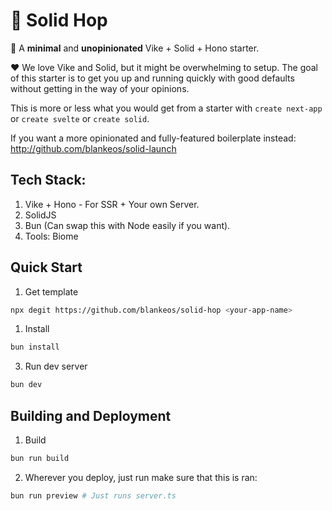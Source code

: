 # 🐇 Solid Hop

💙 A **minimal** and **unopinionated** Vike + Solid + Hono starter.

❤️ We love Vike and Solid, but it might be overwhelming to setup. The goal of this starter is to get you up and running quickly with good defaults without getting in the way of your opinions.

This is more or less what you would get from a starter with `create next-app` or `create svelte` or `create solid`.

If you want a more opinionated and fully-featured boilerplate instead: http://github.com/blankeos/solid-launch

## Tech Stack:

1. Vike + Hono - For SSR + Your own Server.
2. SolidJS
3. Bun (Can swap this with Node easily if you want).
4. Tools: Biome

## Quick Start

1. Get template

```sh
npx degit https://github.com/blankeos/solid-hop <your-app-name>
```

1. Install

```sh
bun install
```

3. Run dev server

```sh
bun dev
```

## Building and Deployment

1. Build

```sh
bun run build
```

2. Wherever you deploy, just run make sure that this is ran:

```sh
bun run preview # Just runs server.ts
```
